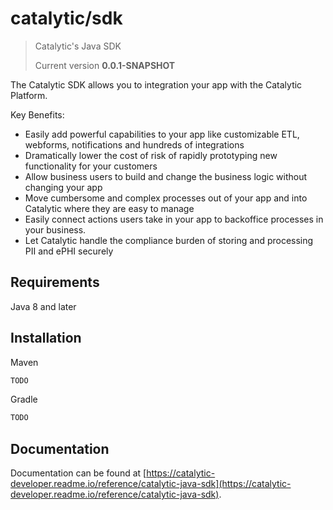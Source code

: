 # catalytic/sdk
> Catalytic's Java SDK
>
> Current version **0.0.1-SNAPSHOT**

The Catalytic SDK allows you to integration your app with the Catalytic Platform.

Key Benefits:

 - Easily add powerful capabilities to your app like customizable ETL, webforms, notifications and hundreds of integrations
 - Dramatically lower the cost of risk of rapidly prototyping new functionality for your customers
 - Allow business users to build and change the business logic without changing your app
 - Move cumbersome and complex processes out of your app and into Catalytic where they are easy to manage
 - Easily connect actions users take in your app to backoffice processes in your business.
 - Let Catalytic handle the compliance burden of storing and processing PII and ePHI securely


## Requirements
Java 8 and later

## Installation
Maven

```xml
TODO
```

Gradle

```groovy
TODO
```

## Documentation
Documentation can be found at [https://catalytic-developer.readme.io/reference/catalytic-java-sdk](https://catalytic-developer.readme.io/reference/catalytic-java-sdk).
